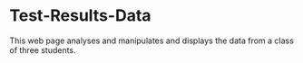 # Test-Results-Data
This web page analyses and manipulates and displays the data from a class of three students.
